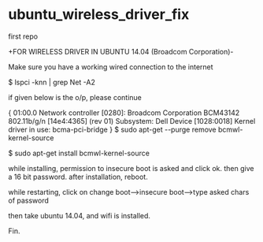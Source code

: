 # ubuntu_wireless_driver_fix
first repo

+FOR WIRELESS DRIVER IN UBUNTU 14.04 (Broadcom Corporation)-

Make sure you have a working wired connection to the internet 


$ lspci -knn | grep Net -A2

if given below is the o/p, please continue

{ 01:00.0 Network controller [0280]: Broadcom Corporation BCM43142 802.11b/g/n [14e4:4365] (rev 01)
    Subsystem: Dell Device [1028:0018]
    Kernel driver in use: bcma-pci-bridge
}
$ sudo apt-get --purge remove bcmwl-kernel-source

$ sudo apt-get install bcmwl-kernel-source

while installing, permission to insecure boot is asked and click ok. then give a 16 bit password. after installation, reboot.

while restarting, click on change boot-->insecure boot-->type asked chars of password

then take ubuntu 14.04, and wifi is installed. 

Fin.
